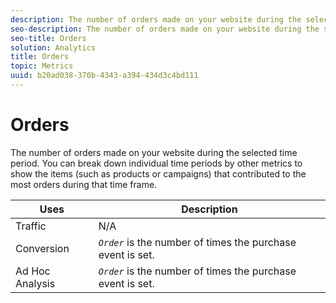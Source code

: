 ```yaml
---
description: The number of orders made on your website during the selected time period. You can break down individual time periods by other metrics to show the items (such as products or campaigns) that contributed to the most orders during that time frame.
seo-description: The number of orders made on your website during the selected time period. You can break down individual time periods by other metrics to show the items (such as products or campaigns) that contributed to the most orders during that time frame.
seo-title: Orders
solution: Analytics
title: Orders
topic: Metrics
uuid: b20ad038-370b-4343-a394-434d3c4bd111
---
```


# Orders

The number of orders made on your website during the selected time period. You can break down individual time periods by other metrics to show the items (such as products or campaigns) that contributed to the most orders during that time frame.

|  Uses  | Description  |
|---|---|
|  Traffic  | N/A  |
|  Conversion  | *`Order`* is the number of times the purchase event is set.  |
|  Ad Hoc Analysis  | *`Order`* is the number of times the purchase event is set.  |

